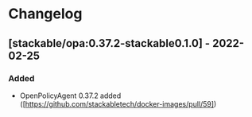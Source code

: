 # Changelog

## [stackable/opa:0.37.2-stackable0.1.0] - 2022-02-25

### Added

- OpenPolicyAgent 0.37.2 added ([https://github.com/stackabletech/docker-images/pull/59])

